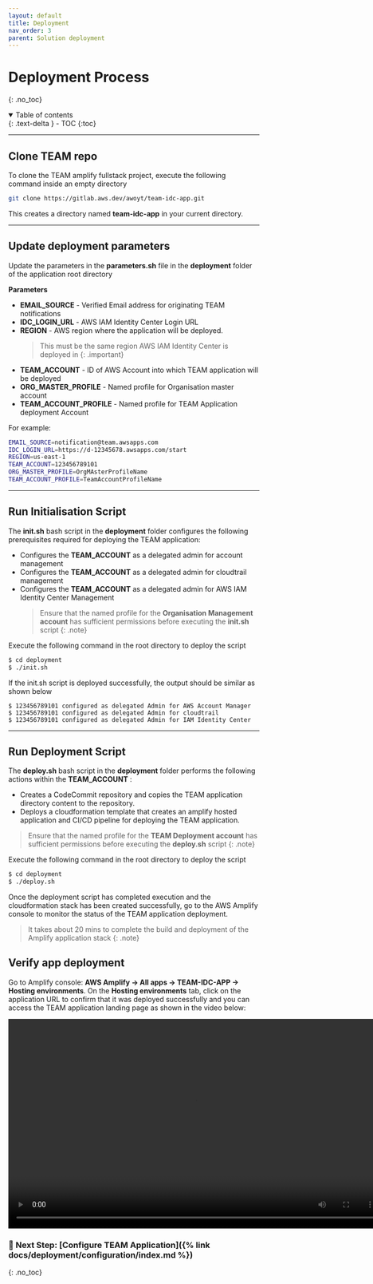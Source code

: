 ```yaml
---
layout: default
title: Deployment
nav_order: 3
parent: Solution deployment
---
```


# Deployment Process
{: .no_toc}

<details open markdown="block">
  <summary>
    Table of contents
  </summary>
  {: .text-delta }
- TOC
{:toc}
</details>

---

## Clone TEAM repo
To clone the TEAM amplify fullstack project, execute the following command inside an empty directory

```sh
git clone https://gitlab.aws.dev/awoyt/team-idc-app.git
```

This creates a directory named **team-idc-app** in your current directory.

---

## Update deployment parameters

Update the parameters in the **parameters.sh** file in the **deployment** folder of the application root directory

**Parameters**

- **EMAIL_SOURCE** - Verified Email address for originating TEAM notifications
- **IDC_LOGIN_URL** - AWS IAM Identity Center Login URL
- **REGION** - AWS region where the application will be deployed.
    > This must be the same region AWS IAM Identity Center is deployed in
    {: .important}
- **TEAM_ACCOUNT** - ID of AWS Account into which TEAM application will be deployed
- **ORG_MASTER_PROFILE** - Named profile for Organisation master account
- **TEAM_ACCOUNT_PROFILE** - Named profile for TEAM Application deployment Account

For example:

```sh
EMAIL_SOURCE=notification@team.awsapps.com
IDC_LOGIN_URL=https://d-12345678.awsapps.com/start
REGION=us-east-1
TEAM_ACCOUNT=123456789101
ORG_MASTER_PROFILE=OrgMAsterProfileName
TEAM_ACCOUNT_PROFILE=TeamAccountProfileName
```

---

## Run Initialisation Script
The **init.sh** bash script in the **deployment** folder configures the following prerequisites required for deploying the TEAM application:

- Configures the **TEAM_ACCOUNT** as a delegated admin for account management
- Configures the **TEAM_ACCOUNT** as a delegated admin for cloudtrail management
- Configures the **TEAM_ACCOUNT** as a delegated admin for AWS IAM Identity Center Management
  > Ensure that the named profile for the **Organisation Management account** has sufficient permissions before executing the **init.sh** script
  {: .note}

Execute the following command in the root directory to deploy the script

```sh
$ cd deployment
$ ./init.sh
```

If the init.sh script is deployed successfully, the output should be similar as shown below

```
$ 123456789101 configured as delegated Admin for AWS Account Manager
$ 123456789101 configured as delegated Admin for cloudtrail
$ 123456789101 configured as delegated Admin for IAM Identity Center
```

---

## Run Deployment Script
The **deploy.sh** bash script in the **deployment** folder performs the following actions within the **TEAM_ACCOUNT** :

- Creates a CodeCommit repository and copies the TEAM application directory content to the repository.
- Deploys a cloudformation template that creates an amplify hosted application and CI/CD pipeline for deploying the TEAM application.

> Ensure that the named profile for the **TEAM Deployment account** has sufficient permissions before executing the **deploy.sh** script
{: .note}

Execute the following command in the root directory to deploy the script

```sh
$ cd deployment
$ ./deploy.sh
```

Once the deployment script has completed execution and the cloudformation stack has been created successfully, go to the AWS Amplify console to monitor the status of the TEAM application deployment.

> It takes about 20 mins to complete the build and deployment of the Amplify application stack
{: .note}

## Verify app deployment
Go to Amplify console: **AWS Amplify -> All apps -> TEAM-IDC-APP -> Hosting environments**. On the **Hosting environments** tab, click on the application URL to confirm that it was deployed successfully and you can access the TEAM application landing page as shown in the video below:

<video width="750" height="420" frameborder="0" autoplay loop allowfullscreen>
<source src="https://d3f99z5n3ls8r1.cloudfront.net/videos/deployment/successful_app_deployment.mov">
</video>


### 🚀 Next Step: [Configure TEAM Application]({% link docs/deployment/configuration/index.md %})
{: .no_toc}